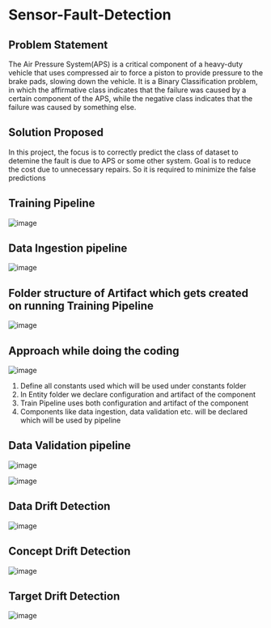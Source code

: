 # Sensor-Fault-Detection

## Problem Statement

The Air Pressure System(APS) is a critical component of a heavy-duty vehicle that uses compressed air to force a piston to provide pressure to the brake pads, slowing down the vehicle.
It is a Binary Classification problem, in which the affirmative class indicates that the failure was caused by a certain component of the APS, while the negative class indicates that the failure was caused by something else.

## Solution Proposed

In this project, the focus is to correctly predict the class of dataset to detemine the fault is due to APS or some other system.
Goal is to reduce the cost due to unnecessary repairs. So it is required to minimize the false predictions

## Training Pipeline
![image](https://user-images.githubusercontent.com/38419795/225762823-2756c612-b41e-4418-9e86-b94c81f10252.png)


## Data Ingestion pipeline
![image](https://user-images.githubusercontent.com/38419795/225761627-e7bb0f6f-724d-4b94-a181-06136365932d.png)

## Folder structure of Artifact which gets created on running Training Pipeline

![image](https://user-images.githubusercontent.com/38419795/226071961-d9678667-cf9e-4410-a9d4-6a4293f4ae1e.png)

## Approach while doing the coding
![image](https://user-images.githubusercontent.com/38419795/226114307-71505cd5-8bb4-44fb-b0e1-1e28a5b045ec.png)
1. Define all constants used which will be used under constants folder
2. In Entity folder we declare configuration and artifact of the component
3. Train Pipeline uses both configuration and artifact of the component
4. Components like data ingestion, data validation etc. will be declared which will be used by pipeline

## Data Validation pipeline
![image](https://user-images.githubusercontent.com/38419795/226127381-6ddfd989-76e2-4087-86e8-c1cd0daa846b.png)

![image](https://user-images.githubusercontent.com/38419795/226118592-44360d9b-fcaa-40e3-b4b5-936f7dcd760d.png)

## Data Drift Detection
![image](https://user-images.githubusercontent.com/38419795/226199171-c98ae16f-5007-484e-b5f9-5b3d3e73cc92.png)

## Concept Drift Detection
![image](https://user-images.githubusercontent.com/38419795/226199601-27d1bf75-0556-4275-9c53-21bef8891f66.png)

## Target Drift Detection
![image](https://user-images.githubusercontent.com/38419795/226200126-e31f41e5-c791-43f7-8a57-4df7700a3cce.png)





